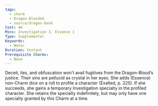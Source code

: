 ```yaml
---
tags:
  - charm
  - Dragon-Blooded
  - source/dragon-book
Cost: 4m
Mins: Investigation 3, Essence 1
Type: Supplemental
Keywords:
  - Water
Duration: Instant
Prerequisite Charms:
  - None
---
```

Deceit, lies, and obfuscation won’t avail fugitives from the Dragon-Blood’s justice. Their sins are pellucid as crystal in her eyes. She adds (Essence) non-Charm dice on a roll to profile a character (Exalted, p. 225). If she succeeds, she gains a temporary Investigation specialty in the profiled character. She retains the specialty indefinitely, but may only have one specialty granted by this Charm at a time.